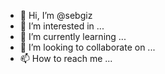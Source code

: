 - 👋 Hi, I’m @sebgiz
- 👀 I’m interested in ...
- 🌱 I’m currently learning ...
- 💞️ I’m looking to collaborate on ...
- 📫 How to reach me ...

<!---
sebgiz/sebgiz is a ✨ special ✨ repository because its `README.md` (this file) appears on your GitHub profile.
You can click the Preview link to take a look at your changes.
--->
